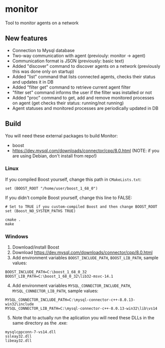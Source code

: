 # monitor 
Tool to monitor agents on a network

## New features
- Connection to Mysql database
- Two-way communication with agent (previouly: monitor -> agent)
- Communication format is JSON (previously: basic text)
- Added "discover" command to discover agents on a network (previously this was done only on startup)
- Added "list" command that lists connected agents, checks their status and updates it in DB
- Added "filter get" command to retrieve current agent filter
- "filter set" command informs the user if the filter was installed or not
- Added "proc" command to get, add and remove monitored processes on agent (get checks their status: running/not running)
- Agent statuses and monitored processes are periodically updated in DB

## Build

You will need these external packages to build Monitor:
- boost
- https://dev.mysql.com/downloads/connector/cpp/8.0.html (NOTE: if you are using Debian, don't install from repo!)

### Linux

If you compiled Boost yourself, change this path in `CMakeLists.txt`:
```
set (BOOST_ROOT "/home/user/boost_1_68_0")
```

If you didn't compile Boost yourself, change this line to FALSE:
```
# Set to TRUE if you custom-compiled Boost and then change BOOST_ROOT
set (Boost_NO_SYSTEM_PATHS TRUE)
```

```
cmake .
make
```

### Windows

1. Download/install Boost
2. Download https://dev.mysql.com/downloads/connector/cpp/8.0.html
3. Add environment variables `BOOST_INCLUDE_PATH`, `BOOST_LIB_PATH`, sample values:
```
BOOST_INCLUDE_PATH=C:\boost_1_68_0_32
BOOST_LIB_PATH=C:\boost_1_68_0_32\lib32-msvc-14.1
```
4. Add environment variables `MYSQL_CONNECTOR_INCLUDE_PATH`, `MYSQL_CONNECTOR_LIB_PATH`, sample values:
```
MYSQL_CONNECTOR_INCLUDE_PATH=C:\mysql-connector-c++-8.0.13-win32\include
MYSQL_CONNECTOR_LIB_PATH=C:\mysql-connector-c++-8.0.13-win32\lib\vs14
```
5. Note that to actually run the aplication you will need these DLLs in the same directory as the .exe:
```
mysqlcppconn-7-vs14.dll
ssleay32.dll
libeay32.dll
```
